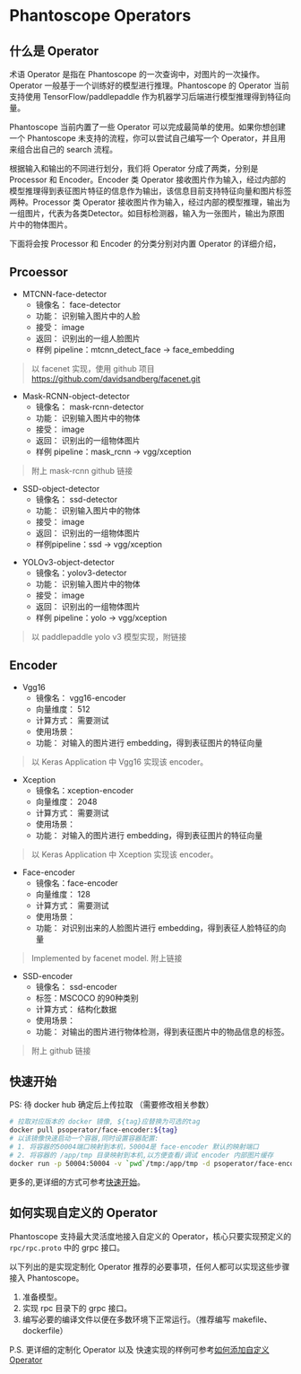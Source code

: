 # Phantoscope Operators

## 什么是 Operator

术语 Operator 是指在 Phantoscope 的一次查询中，对图片的一次操作。Operator 一般基于一个训练好的模型进行推理。Phantoscope 的 Operator 当前支持使用 TensorFlow/paddlepaddle 作为机器学习后端进行模型推理得到特征向量。

Phantoscope 当前内置了一些 Operator 可以完成最简单的使用。如果你想创建一个 Phantoscope 未支持的流程，你可以尝试自己编写一个 Operator，并且用来组合出自己的 search 流程。

根据输入和输出的不同进行划分，我们将 Operator 分成了两类，分别是 Processor 和 Encoder。Encoder 类 Operator 接收图片作为输入，经过内部的模型推理得到表征图片特征的信息作为输出，该信息目前支持特征向量和图片标签两种。Processor 类 Operator 接收图片作为输入，经过内部的模型推理，输出为一组图片，代表为各类Detector。如目标检测器，输入为一张图片，输出为原图片中的物体图片。

下面将会按 Processor 和 Encoder 的分类分别对内置 Operator 的详细介绍，

## Prcoessor
- MTCNN-face-detector
    - 镜像名： face-detector
    - 功能： 识别输入图片中的人脸
    - 接受： image
    - 返回： 识别出的一组人脸图片
    - 样例 pipeline：mtcnn_detect_face -> face_embedding

> 以 facenet 实现，使用 github 项目 https://github.com/davidsandberg/facenet.git

- Mask-RCNN-object-detector
    - 镜像名： mask-rcnn-detector
    - 功能： 识别输入图片中的物体
    - 接受： image
    - 返回： 识别出的一组物体图片
    - 样例 pipeline：mask_rcnn -> vgg/xception

> 附上 mask-rcnn github 链接

- SSD-object-detector
    - 镜像名： ssd-detector
    - 功能： 识别输入图片中的物体
    - 接受： image
    - 返回： 识别出的一组物体图片
    - 样例pipeline：ssd -> vgg/xception

> 

- YOLOv3-object-detector
    - 镜像名：yolov3-detector
    - 功能： 识别输入图片中的物体
    - 接受： image
    - 返回： 识别出的一组物体图片
    - 样例 pipeline：yolo -> vgg/xception

> 以 paddlepaddle yolo v3 模型实现，附链接

## Encoder
- Vgg16
    - 镜像名： vgg16-encoder
    - 向量维度： 512
    - 计算方式： 需要测试
    - 使用场景：
    - 功能： 对输入的图片进行 embedding，得到表征图片的特征向量

> 以 Keras Application 中 Vgg16 实现该 encoder。
- Xception
    - 镜像名：xception-encoder
    - 向量维度： 2048
    - 计算方式： 需要测试
    - 使用场景：
    - 功能： 对输入的图片进行 embedding，得到表征图片的特征向量

> 以 Keras Application 中 Xception 实现该 encoder。

- Face-encoder
    - 镜像名：face-encoder
    - 向量维度： 128
    - 计算方式： 需要测试
    - 使用场景：
    - 功能： 对识别出来的人脸图片进行 embedding，得到表征人脸特征的向量

> Implemented by facenet model. 附上链接

- SSD-encoder
    - 镜像名： ssd-encoder
    - 标签：MSCOCO 的90种类别
    - 计算方式： 结构化数据
    - 使用场景：
    - 功能： 对输出的图片进行物体检测，得到表征图片中的物品信息的标签。
> 附上 github 链接


## 快速开始
PS: 待 docker hub 确定后上传拉取 （需要修改相关参数）

```bash
# 拉取对应版本的 docker 镜像, ${tag}应替换为可选的tag
docker pull psoperator/face-encoder:${tag}
# 以该镜像快速启动一个容器,同时设置容器配置:
# 1. 将容器的50004端口映射到本机，50004是 face-encoder 默认的映射端口
# 2. 将容器的 /app/tmp 目录映射到本机,以方便查看/调试 encoder 内部图片缓存
docker run -p 50004:50004 -v `pwd`/tmp:/app/tmp -d psoperator/face-encoder:${tag}
```
更多的,更详细的方式可参考[快速开始](./QuickStart.md)。

## 如何实现自定义的 Operator
Phantoscope 支持最大灵活度地接入自定义的 Operator，核心只要实现预定义的 ```rpc/rpc.proto``` 中的 grpc 接口。

以下列出的是实现定制化 Operator 推荐的必要事项，任何人都可以实现这些步骤接入 Phantoscope。

1. 准备模型。
2. 实现 rpc 目录下的 grpc 接口。
3. 编写必要的编译文件以便在多数环境下正常运行。（推荐编写 makefile、 dockerfile）

P.S. 更详细的定制化 Operator 以及 快速实现的样例可参考[如何添加自定义 Operator ](./HowToAddAOperator.md)


